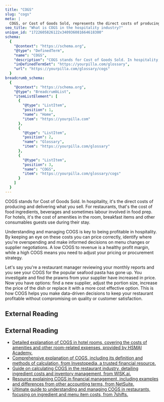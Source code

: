 ```yaml
---
title: "COGS"
slug: "cogs"
meta: |
  COGS, or Cost of Goods Sold, represents the direct costs of producing the goods sold by restaurants, cafes, and bars, including ingredients and labour.
seo_title: "What is COGS in the hospitality industry?"
unique_id: "1722605826122x340936081664618300"
schema:
  {
    "@context": "https://schema.org",
    "@type": "DefinedTerm",
    "name": "COGS",
    "description": "COGS stands for Cost of Goods Sold. In hospitality, it refers to the direct costs of producing and delivering what you sell, including food ingredients, beverages, and sometimes labour for food preparation, as well as the costs of amenities and consumables in hotel rooms.",
    "inDefinedTermSet": "https://yourpilla.com/glossary",
    "url": "https://yourpilla.com/glossary/cogs"
  }
breadcrumb_schema:
  {
    "@context": "https://schema.org",
    "@type": "BreadcrumbList",
    "itemListElement": [
      {
        "@type": "ListItem",
        "position": 1,
        "name": "Home",
        "item": "https://yourpilla.com"
      },
      {
        "@type": "ListItem",
        "position": 2,
        "name": "Glossary",
        "item": "https://yourpilla.com/glossary"
      },
      {
        "@type": "ListItem",
        "position": 3,
        "name": "COGS",
        "item": "https://yourpilla.com/glossary/cogs"
      }
    ]
  }
---
```


COGS stands for Cost of Goods Sold. In hospitality, it's the direct costs of producing and delivering what you sell. For restaurants, that's the cost of food ingredients, beverages and sometimes labour involved in food prep. For hotels, it's the cost of amenities in the room, breakfast items and other consumables guests use during their stay.

Understanding and managing COGS is key to being profitable in hospitality. By keeping an eye on these costs you can price correctly, identify where you're overspending and make informed decisions on menu changes or supplier negotiations. A low COGS to revenue is a healthy profit margin, while a high COGS means you need to adjust your pricing or procurement strategy.

Let's say you're a restaurant manager reviewing your monthly reports and you see your COGS for the popular seafood pasta has gone up. You investigate and find the prawns from your supplier have increased in price. Now you have options: find a new supplier, adjust the portion size, increase the price of the dish or replace it with a more cost effective option. This is how COGS helps you make data-driven decisions to keep your restaurant profitable without compromising on quality or customer satisfaction.

## External Reading



## External Reading

*   [Detailed explanation of COGS in hotel rooms, covering the costs of amenities and other room-related expenses, provided by HSMAI Academy.](https://hsmaiacademy.org/glossary/cost-of-goods-sold-cogs-hotel-rooms/)
*   [Comprehensive explanation of COGS, including its definition and methods of calculation, from Investopedia, a trusted financial resource.](https://www.investopedia.com/terms/c/cogs.asp)
*   [Guide on calculating COGS in the restaurant industry, detailing ingredient costs and inventory management, from WISK.ai.](https://www.wisk.ai/blog/how-to-calculate-a-restaurant-cost-of-goods-sold)
*   [Resource explaining COGS in financial management, including examples and differences from other accounting terms, from NetSuite.](https://www.netsuite.com/portal/resource/articles/financial-management/cost-of-goods-sold-cogs.shtml)
*   [Ultimate guide to understanding and managing COGS in restaurants, focusing on ingredient and menu item costs, from 7shifts.](https://www.7shifts.com/blog/restaurant-cost-of-goods-sold/)